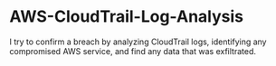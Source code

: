 # AWS-CloudTrail-Log-Analysis
I try to confirm a breach by analyzing CloudTrail logs, identifying any compromised AWS service, and find any data that was exfiltrated.
